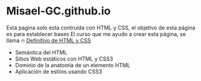 # Misael-GC.github.io
Está pagina solo esta contruida con HTML y CSS, el objetivo de esta página es para establecer bases
El curso que me ayudo a crear esta página, se llama 🔥 [Definitivo de HTML y CSS](https://platzi.com/cursos/html-css/ "Definitivo de HTML y CSS")

 - Semántica del HTML
 - Sitios Web estáticos con HTML y CSS3
 - Dominio de la anatomía de un elemento HTML
 - Aplicación de estilos usando CSS3
